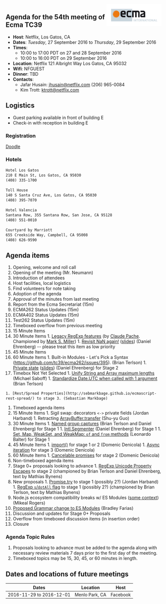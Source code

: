 <img src="../images/Ecma_RVB-003.jpg" align="right" height="70" alt="" />

## Agenda for the 54th meeting of Ecma TC39

- **Host**: Netflix, Los Gatos, CA
- **Dates**: *Tuesday*, 27 September 2016 to *Thursday*, 29 September 2016
- **Times**:
  - 10:00 to 17:00 PDT on 27 and 28 September 2016
  - 10:00 to 16:00 PDT on 29 September 2016
- **Location**: 
    Netflix
    121 Albright Way
    Los Gatos, CA 95032
- **Wifi**: NFGUEST
- **Dinner**: TBD
- **Contacts**:
  - Jafar Husain: jhusain@netflix.com (206) 965-0084
  - Kim Trott: ktrott@netflix.com

## Logistics

* Guest parking available in front of building E
* Check-in with reception in building E

### Registration
[Doodle](https://ecma-international.doodle.com/poll/ga4aaxnntm8tb3b2)

### Hotels

    Hotel Los Gatos
    210 E Main St, Los Gatos, CA 95030
    (408) 335-1700

    Toll House
    140 S Santa Cruz Ave, Los Gatos, CA 95030
    (408) 395-7070

    Hotel Valencia
    Santana Row, 355 Santana Row, San Jose, CA 95128
    (408) 551-0010

    Courtyard by Marriott
    655 Creekside Way, Campbell, CA 95008
    (408) 626-9590

## Agenda items

1. Opening, welcome and roll call
  1. Opening of the meeting (Mr. Neumann)
  1. Introduction of attendees
  1. Host facilities, local logistics
1. Find volunteers for note taking
1. Adoption of the agenda
1. Approval of the minutes from last meeting
1. Report from the Ecma Secretariat (15m)
1. ECMA262 Status Updates (15m)
1. ECMA402 Status Updates (15m)
1. Test262 Status Updates (15m)
1. Timeboxed overflow from previous meeting
  1. 15 Minute Items
  1. 30 Minute Items
    1. [Legacy RegExp features](https://github.com/claudepache/es-regexp-legacy-static-properties) (by [Claude Pache](https://github.com/claudepache). Championed by [Mark S. Miller](https://github.com/erights))
    1. [Revisit NaN again!](https://github.com/tc39/ecma262/issues/635) ([slides](https://docs.google.com/presentation/d/1eqimbmVpMZET_5H9NacVkXGP2WNATg8bXWi3Ky2bsGo/edit)) (Daniel Ehrenberg) -- please treat this item as low priority
  1. 45 Minute Items
  1. 60 Minute Items
    1. Built-in Modules - Let's Pick a Syntax (https://github.com/tc39/ecma262/issues/395). (Brian Terlson)
    1. [Private state](https://github.com/tc39/proposal-private-fields) ([slides](https://docs.google.com/presentation/d/1RM_DEWAYh8PmJRt02IunIRaUNjlwprXF3yPW6NltuMA/edit)) (Daniel Ehrenberg) for Stage 2
  1. Timebox Not Yet Selected
    1. [Unify String and Array maximum lengths](https://github.com/tc39/ecma262/pull/641) (Michael Saboff)
    1. [Standardize Date.UTC when called with 1 argument](https://github.com/tc39/ecma262/pull/642) (Brian Terlson)

    1. [Rest/Spread Properties](http://sebmarkbage.github.io/ecmascript-rest-spread/) to stage 3. (Sebastian Markbage)
1. Timeboxed agenda items
  1. 15 Minute Items
    1. Sigil swap: decorators `<->` private fields (Jordan Harband)
    1. Retracting [ArrayBuffer.transfer](https://gist.github.com/lukewagner/2735af7eea411e18cf20) (Shu-yu Guo)
  1. 30 Minute Items
    1. [Named group captures](https://github.com/littledan/es-regexp-named-groups) (Brian Terlson and Daniel Ehrenberg) for Stage 1
    1. [Intl.Segmenter](https://github.com/littledan/Segmenter) (Daniel Ehrenberg) for Stage 1
    1. [Set, Map, WeakSet, and WeakMap: `of` and `from` methods](https://github.com/leobalter/proposal-setmap-offrom) (Leonardo Balter) for Stage 1
  1. 45 Minute Items
    1. [import()](https://github.com/domenic/proposal-import-function) for stage 1 or 2 (Domenic Denicola)
    1. [Async iteration](https://github.com/tc39/proposal-async-iteration) for stage 3 (Domenic Denicola)
  1. 60 Minute Items
    1. [Cancelable promises](https://github.com/tc39/proposal-cancelable-promises) for stage 2 (Domenic Denicola)
1. Non-timeboxed agenda items
  1. Stage 0+ proposals looking to advance
    1. [RegExp Unicode Property Escapes](https://github.com/mathiasbynens/es-regexp-unicode-property-escapes) to stage 2 (championed by Brian Terlson and Daniel Ehrenberg, text by Mathias Bynens)
  1. New proposals
    1. [Promise.try](https://github.com/ljharb/proposal-promise-try) to stage 1 (possibly 2?) (Jordan Harband)
    1. [RegExp `s`/`dotAll` flag](https://github.com/mathiasbynens/es-regexp-dotall-flag) to stage 1 (possibly 2?) (championed by Brian Terlson, text by Mathias Bynens)
  1. Node.js ecosystem compatibility breaks w/ ES Modules ([some context](https://github.com/tc39/agendas/pull/214#issuecomment-243929423)) (Mikeal Rogers)
  1. [Proposed Grammar change to ES Modules](https://github.com/bmeck/UnambiguousJavaScriptGrammar) (Bradley Farias)
  1. Discussion and updates for Stage 0+ Proposals
1. Overflow from timeboxed discussion items (in insertion order)
1. Closure

### Agenda Topic Rules

1. Proposals looking to advance must be added to the agenda along with necessary review materials 7 days prior to the first day of the meeting.
1. Timeboxed topics may be 15, 30, 45, or 60 minutes in length.

## Dates and locations of future meetings

| Dates                    | Location          | Host       |
|--------------------------|-------------------|------------|
| 2016-11-29 to 2016-12-01 | Menlo Park, CA    | Facebook   |
